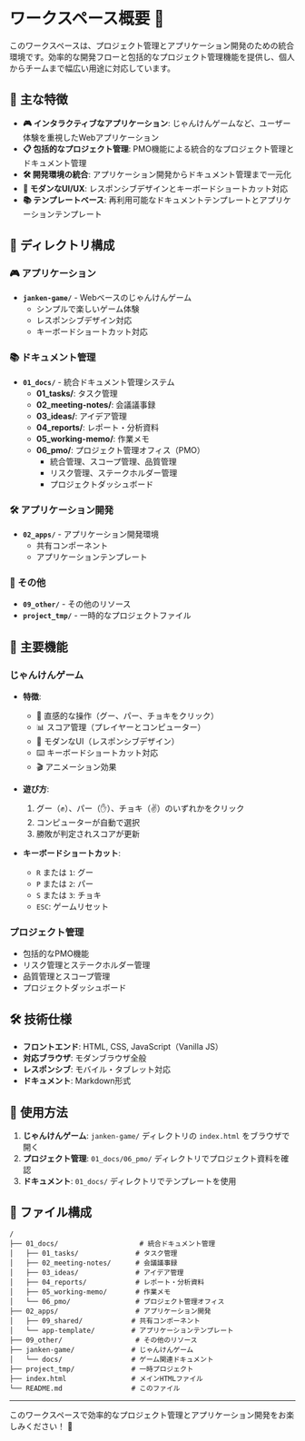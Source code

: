 # ワークスペース概要 📁

このワークスペースは、プロジェクト管理とアプリケーション開発のための統合環境です。効率的な開発フローと包括的なプロジェクト管理機能を提供し、個人からチームまで幅広い用途に対応しています。

## 🎯 主な特徴

- **🎮 インタラクティブなアプリケーション**: じゃんけんゲームなど、ユーザー体験を重視したWebアプリケーション
- **📋 包括的なプロジェクト管理**: PMO機能による統合的なプロジェクト管理とドキュメント管理
- **🛠️ 開発環境の統合**: アプリケーション開発からドキュメント管理まで一元化
- **📱 モダンなUI/UX**: レスポンシブデザインとキーボードショートカット対応
- **📚 テンプレートベース**: 再利用可能なドキュメントテンプレートとアプリケーションテンプレート

## 📂 ディレクトリ構成

### 🎮 アプリケーション
- **`janken-game/`** - Webベースのじゃんけんゲーム
  - シンプルで楽しいゲーム体験
  - レスポンシブデザイン対応
  - キーボードショートカット対応

### 📚 ドキュメント管理
- **`01_docs/`** - 統合ドキュメント管理システム
  - **01_tasks/**: タスク管理
  - **02_meeting-notes/**: 会議議事録
  - **03_ideas/**: アイデア管理
  - **04_reports/**: レポート・分析資料
  - **05_working-memo/**: 作業メモ
  - **06_pmo/**: プロジェクト管理オフィス（PMO）
    - 統合管理、スコープ管理、品質管理
    - リスク管理、ステークホルダー管理
    - プロジェクトダッシュボード

### 🛠️ アプリケーション開発
- **`02_apps/`** - アプリケーション開発環境
  - 共有コンポーネント
  - アプリケーションテンプレート

### 🔧 その他
- **`09_other/`** - その他のリソース
- **`project_tmp/`** - 一時的なプロジェクトファイル

## 🚀 主要機能

### じゃんけんゲーム
- **特徴**:
  - 🎯 直感的な操作（グー、パー、チョキをクリック）
  - 📊 スコア管理（プレイヤーとコンピューター）
  - 🎨 モダンなUI（レスポンシブデザイン）
  - ⌨️ キーボードショートカット対応
  - 🎬 アニメーション効果

- **遊び方**:
  1. グー（✊）、パー（✋）、チョキ（✌️）のいずれかをクリック
  2. コンピューターが自動で選択
  3. 勝敗が判定されスコアが更新

- **キーボードショートカット**:
  - `R` または `1`: グー
  - `P` または `2`: パー
  - `S` または `3`: チョキ
  - `ESC`: ゲームリセット

### プロジェクト管理
- 包括的なPMO機能
- リスク管理とステークホルダー管理
- 品質管理とスコープ管理
- プロジェクトダッシュボード

## 🛠️ 技術仕様

- **フロントエンド**: HTML, CSS, JavaScript（Vanilla JS）
- **対応ブラウザ**: モダンブラウザ全般
- **レスポンシブ**: モバイル・タブレット対応
- **ドキュメント**: Markdown形式

## 📖 使用方法

1. **じゃんけんゲーム**: `janken-game/` ディレクトリの `index.html` をブラウザで開く
2. **プロジェクト管理**: `01_docs/06_pmo/` ディレクトリでプロジェクト資料を確認
3. **ドキュメント**: `01_docs/` ディレクトリでテンプレートを使用

## 📁 ファイル構成

```
/
├── 01_docs/                    # 統合ドキュメント管理
│   ├── 01_tasks/              # タスク管理
│   ├── 02_meeting-notes/      # 会議議事録
│   ├── 03_ideas/              # アイデア管理
│   ├── 04_reports/            # レポート・分析資料
│   ├── 05_working-memo/       # 作業メモ
│   └── 06_pmo/                # プロジェクト管理オフィス
├── 02_apps/                   # アプリケーション開発
│   ├── 09_shared/            # 共有コンポーネント
│   └── app-template/         # アプリケーションテンプレート
├── 09_other/                  # その他のリソース
├── janken-game/              # じゃんけんゲーム
│   └── docs/                 # ゲーム関連ドキュメント
├── project_tmp/              # 一時プロジェクト
├── index.html                # メインHTMLファイル
└── README.md                 # このファイル
```

---

このワークスペースで効率的なプロジェクト管理とアプリケーション開発をお楽しみください！ 🎉